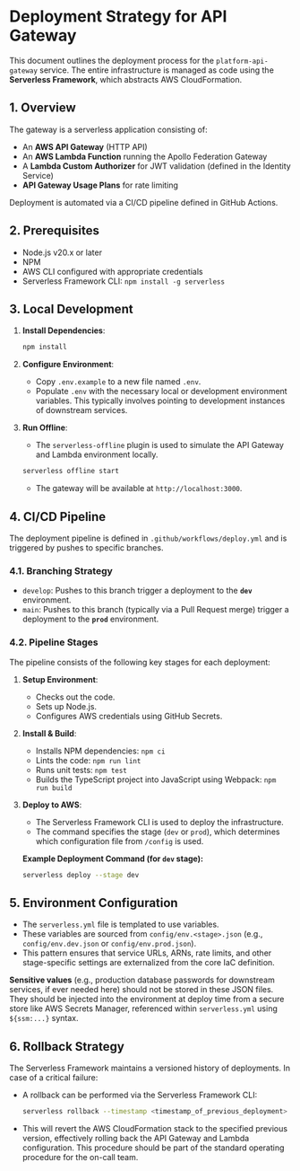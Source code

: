 # Deployment Strategy for API Gateway

This document outlines the deployment process for the `platform-api-gateway` service. The entire infrastructure is managed as code using the **Serverless Framework**, which abstracts AWS CloudFormation.

## 1. Overview

The gateway is a serverless application consisting of:
-   An **AWS API Gateway** (HTTP API)
-   An **AWS Lambda Function** running the Apollo Federation Gateway
-   A **Lambda Custom Authorizer** for JWT validation (defined in the Identity Service)
-   **API Gateway Usage Plans** for rate limiting

Deployment is automated via a CI/CD pipeline defined in GitHub Actions.

## 2. Prerequisites

-   Node.js v20.x or later
-   NPM
-   AWS CLI configured with appropriate credentials
-   Serverless Framework CLI: `npm install -g serverless`

## 3. Local Development

1.  **Install Dependencies**:
    ```bash
    npm install
    ```

2.  **Configure Environment**:
    -   Copy `.env.example` to a new file named `.env`.
    -   Populate `.env` with the necessary local or development environment variables. This typically involves pointing to development instances of downstream services.

3.  **Run Offline**:
    -   The `serverless-offline` plugin is used to simulate the API Gateway and Lambda environment locally.
    ```bash
    serverless offline start
    ```
    -   The gateway will be available at `http://localhost:3000`.

## 4. CI/CD Pipeline

The deployment pipeline is defined in `.github/workflows/deploy.yml` and is triggered by pushes to specific branches.

### 4.1. Branching Strategy

-   `develop`: Pushes to this branch trigger a deployment to the **`dev`** environment.
-   `main`: Pushes to this branch (typically via a Pull Request merge) trigger a deployment to the **`prod`** environment.

### 4.2. Pipeline Stages

The pipeline consists of the following key stages for each deployment:

1.  **Setup Environment**:
    -   Checks out the code.
    -   Sets up Node.js.
    -   Configures AWS credentials using GitHub Secrets.

2.  **Install & Build**:
    -   Installs NPM dependencies: `npm ci`
    -   Lints the code: `npm run lint`
    -   Runs unit tests: `npm test`
    -   Builds the TypeScript project into JavaScript using Webpack: `npm run build`

3.  **Deploy to AWS**:
    -   The Serverless Framework CLI is used to deploy the infrastructure.
    -   The command specifies the stage (`dev` or `prod`), which determines which configuration file from `/config` is used.

    **Example Deployment Command (for `dev` stage):**
    ```bash
    serverless deploy --stage dev
    ```

## 5. Environment Configuration

-   The `serverless.yml` file is templated to use variables.
-   These variables are sourced from `config/env.<stage>.json` (e.g., `config/env.dev.json` or `config/env.prod.json`).
-   This pattern ensures that service URLs, ARNs, rate limits, and other stage-specific settings are externalized from the core IaC definition.

**Sensitive values** (e.g., production database passwords for downstream services, if ever needed here) should not be stored in these JSON files. They should be injected into the environment at deploy time from a secure store like AWS Secrets Manager, referenced within `serverless.yml` using `${ssm:...}` syntax.

## 6. Rollback Strategy

The Serverless Framework maintains a versioned history of deployments. In case of a critical failure:
-   A rollback can be performed via the Serverless Framework CLI:
    ```bash
    serverless rollback --timestamp <timestamp_of_previous_deployment>
    ```
-   This will revert the AWS CloudFormation stack to the specified previous version, effectively rolling back the API Gateway and Lambda configuration. This procedure should be part of the standard operating procedure for the on-call team.